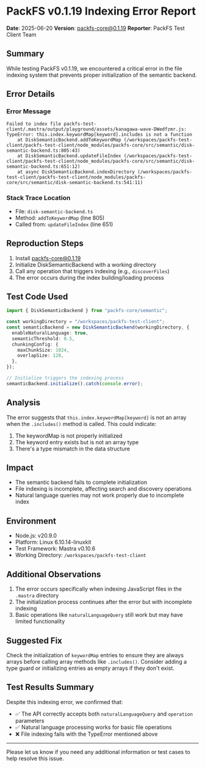 # PackFS v0.1.19 Indexing Error Report

**Date**: 2025-06-20
**Version**: packfs-core@0.1.19
**Reporter**: PackFS Test Client Team

## Summary

While testing PackFS v0.1.19, we encountered a critical error in the file indexing system that prevents proper initialization of the semantic backend.

## Error Details

### Error Message

```
Failed to index file packfs-test-client/.mastra/output/playground/assets/kanagawa-wave-DWedfzmr.js: TypeError: this.index.keywordMap[keyword].includes is not a function
    at DiskSemanticBackend.addToKeywordMap (/workspaces/packfs-test-client/packfs-test-client/node_modules/packfs-core/src/semantic/disk-semantic-backend.ts:805:43)
    at DiskSemanticBackend.updateFileIndex (/workspaces/packfs-test-client/packfs-test-client/node_modules/packfs-core/src/semantic/disk-semantic-backend.ts:651:12)
    at async DiskSemanticBackend.indexDirectory (/workspaces/packfs-test-client/packfs-test-client/node_modules/packfs-core/src/semantic/disk-semantic-backend.ts:541:11)
```

### Stack Trace Location

- File: `disk-semantic-backend.ts`
- Method: `addToKeywordMap` (line 805)
- Called from: `updateFileIndex` (line 651)

## Reproduction Steps

1. Install packfs-core@0.1.19
2. Initialize DiskSemanticBackend with a working directory
3. Call any operation that triggers indexing (e.g., `discoverFiles`)
4. The error occurs during the index building/loading process

## Test Code Used

```typescript
import { DiskSemanticBackend } from "packfs-core/semantic";

const workingDirectory = "/workspaces/packfs-test-client";
const semanticBackend = new DiskSemanticBackend(workingDirectory, {
  enableNaturalLanguage: true,
  semanticThreshold: 0.5,
  chunkingConfig: {
    maxChunkSize: 1024,
    overlapSize: 128,
  },
});

// Initialize triggers the indexing process
semanticBackend.initialize().catch(console.error);
```

## Analysis

The error suggests that `this.index.keywordMap[keyword]` is not an array when the `.includes()` method is called. This could indicate:

1. The keywordMap is not properly initialized
2. The keyword entry exists but is not an array type
3. There's a type mismatch in the data structure

## Impact

- The semantic backend fails to complete initialization
- File indexing is incomplete, affecting search and discovery operations
- Natural language queries may not work properly due to incomplete index

## Environment

- Node.js: v20.9.0
- Platform: Linux 6.10.14-linuxkit
- Test Framework: Mastra v0.10.6
- Working Directory: `/workspaces/packfs-test-client`

## Additional Observations

1. The error occurs specifically when indexing JavaScript files in the `.mastra` directory
2. The initialization process continues after the error but with incomplete indexing
3. Basic operations like `naturalLanguageQuery` still work but may have limited functionality

## Suggested Fix

Check the initialization of `keywordMap` entries to ensure they are always arrays before calling array methods like `.includes()`. Consider adding a type guard or initializing entries as empty arrays if they don't exist.

## Test Results Summary

Despite this indexing error, we confirmed that:

- ✅ The API correctly accepts both `naturalLanguageQuery` and `operation` parameters
- ✅ Natural language processing works for basic file operations
- ❌ File indexing fails with the TypeError mentioned above

---

Please let us know if you need any additional information or test cases to help resolve this issue.
